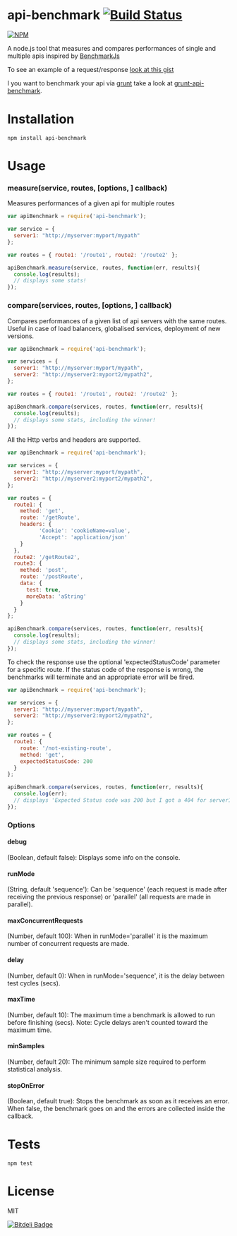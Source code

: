 api-benchmark [![Build Status](https://secure.travis-ci.org/matteofigus/api-benchmark.png?branch=master)](http://travis-ci.org/matteofigus/api-benchmark)
=============

[![NPM](https://nodei.co/npm/api-benchmark.png?downloads=true)](https://npmjs.org/package/api-benchmark)

A node.js tool that measures and compares performances of single and multiple apis inspired by [BenchmarkJs](http://benchmarkjs.com/)

To see an example of a request/response [look at this gist](https://gist.github.com/matteofigus/6651234)

I you want to benchmark your api via [grunt](http://gruntjs.com/) take a look at [grunt-api-benchmark](https://github.com/matteofigus/grunt-api-benchmark).

# Installation

```shell
npm install api-benchmark
```

# Usage

### measure(service, routes, [options, ] callback)

Measures performances of a given api for multiple routes

```js
var apiBenchmark = require('api-benchmark');

var service = { 
  server1: "http://myserver:myport/mypath"
};

var routes = { route1: '/route1', route2: '/route2' };

apiBenchmark.measure(service, routes, function(err, results){
  console.log(results);
  // displays some stats!
});
```

### compare(services, routes, [options, ] callback)

Compares performances of a given list of api servers with the same routes. Useful in case of load balancers, globalised services, deployment of new versions.

```js
var apiBenchmark = require('api-benchmark');

var services = { 
  server1: "http://myserver:myport/mypath",
  server2: "http://myserver2:myport2/mypath2",
};

var routes = { route1: '/route1', route2: '/route2' };

apiBenchmark.compare(services, routes, function(err, results){
  console.log(results);
  // displays some stats, including the winner!
});
```

All the Http verbs and headers are supported.

```js
var apiBenchmark = require('api-benchmark');

var services = { 
  server1: "http://myserver:myport/mypath",
  server2: "http://myserver2:myport2/mypath2",
};

var routes = { 
  route1: {
    method: 'get',
    route: '/getRoute',
    headers: {
          'Cookie': 'cookieName=value',
          'Accept': 'application/json'
    }
  },
  route2: '/getRoute2',
  route3: { 
    method: 'post', 
    route: '/postRoute', 
    data: { 
      test: true, 
      moreData: 'aString' 
    }
  }
};

apiBenchmark.compare(services, routes, function(err, results){
  console.log(results);
  // displays some stats, including the winner!
});
```

To check the response use the optional 'expectedStatusCode' parameter for a specific route. If the status code of the response is wrong, the benchmarks will terminate and an appropriate error will be fired.

```js 
var apiBenchmark = require('api-benchmark');

var services = { 
  server1: "http://myserver:myport/mypath",
  server2: "http://myserver2:myport2/mypath2",
};

var routes = {
  route1: {
    route: '/not-existing-route',
    method: 'get',
    expectedStatusCode: 200
  }
};

apiBenchmark.compare(services, routes, function(err, results){
  console.log(err);
  // displays 'Expected Status code was 200 but I got a 404 for server1/route1'
});
```

### Options

#### debug
  (Boolean, default false): Displays some info on the console.

#### runMode
  (String, default 'sequence'): Can be 'sequence' (each request is made after receiving the previous response) or 'parallel' (all requests are made in parallel).

#### maxConcurrentRequests
  (Number, default 100): When in runMode='parallel' it is the maximum number of concurrent requests are made.

#### delay
  (Number, default 0): When in runMode='sequence', it is the delay between test cycles (secs).

#### maxTime
  (Number, default 10): The maximum time a benchmark is allowed to run before finishing (secs).
  Note: Cycle delays aren't counted toward the maximum time.

#### minSamples
  (Number, default 20): The minimum sample size required to perform statistical analysis.

#### stopOnError
  (Boolean, default true): Stops the benchmark as soon as it receives an error. When false, the benchmark goes on and the errors are collected inside the callback.
  
# Tests

```shell
npm test
```

# License

MIT

[![Bitdeli Badge](https://d2weczhvl823v0.cloudfront.net/matteofigus/api-benchmark/trend.png)](https://bitdeli.com/free "Bitdeli Badge")
